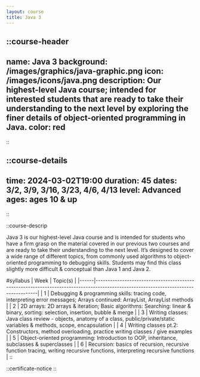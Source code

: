 ```yaml
---
layout: course
title: Java 3
---
```


::course-header
---
name: Java 3
background: /images/graphics/java-graphic.png
icon: /images/icons/java.png
description: Our highest-level Java course; intended for interested students that are ready to take their understanding to the next level by exploring the finer details of object-oriented programming in Java. 
color: red
---
::

::course-details
---
time: 2024-03-02T19:00
duration: 45
dates: 3/2, 3/9, 3/16, 3/23, 4/6, 4/13
level: Advanced
ages: ages 10 & up
---
::

::course-descrip

Java 3 is our highest-level Java course and is intended for students who have a firm grasp on the material covered in our previous two courses and are ready to take their understanding to the next level. It’s designed to cover a wide range of different topics, from commonly used algorithms to object-oriented programming to debugging skills. Students may find this class slightly more difficult & conceptual than Java 1 and Java 2.

#syllabus
| Week | Topic(s)                                                                                                                           |
|------|------------------------------------------------------------------------------------------------------------------------------------|
| 1    | Debugging & programming skills:  tracing code, interpreting error messages; Arrays continued:  ArrayList, ArrayList methods        |
| 2    | 2D arrays:  2D arrays & iteration; Basic algorithms:  Searching: linear & binary, sorting: selection, insertion, bubble & merge    |
| 3    | Writing classes:  Java class review - objects, anatomy of a class, public/private/static variables & methods, scope, encapsulation |
| 4    | Writing classes pt.2:  Constructors, method overloading, practice writing classes / give examples                                  |
| 5    | Object-oriented programming:  Introduction to OOP, inheritance, subclasses & superclasses                                          |
| 6    | Recursion:  basics of recursion, recursive function tracing, writing recursive functions, interpreting recursive functions         |
::

::certificate-notice
::
